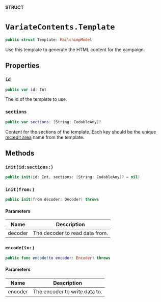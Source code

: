 **STRUCT**

# `VariateContents.Template`

```swift
public struct Template: MailchimpModel
```

Use this template to generate the HTML content for the campaign.

## Properties
### `id`

```swift
public var id: Int
```

The id of the template to use.

### `sections`

```swift
public var sections: [String: CodableAny]?
```

Content for the sections of the template. Each key should be the unique [mc:edit area](https://mailchimp.com/help/create-editable-content-areas-with-mailchimps-template-language/) name from the template.

## Methods
### `init(id:sections:)`

```swift
public init(id: Int, sections: [String: CodableAny]? = nil)
```

### `init(from:)`

```swift
public init(from decoder: Decoder) throws
```

#### Parameters

| Name | Description |
| ---- | ----------- |
| decoder | The decoder to read data from. |

### `encode(to:)`

```swift
public func encode(to encoder: Encoder) throws
```

#### Parameters

| Name | Description |
| ---- | ----------- |
| encoder | The encoder to write data to. |
